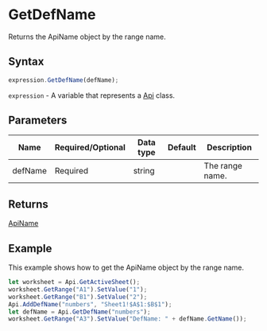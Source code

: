 # GetDefName

Returns the ApiName object by the range name.

## Syntax

```javascript
expression.GetDefName(defName);
```

`expression` - A variable that represents a [Api](../Api.md) class.

## Parameters

| **Name** | **Required/Optional** | **Data type** | **Default** | **Description** |
| ------------- | ------------- | ------------- | ------------- | ------------- |
| defName | Required | string |  | The range name. |

## Returns

[ApiName](../../ApiName/ApiName.md)

## Example

This example shows how to get the ApiName object by the range name.

```javascript editor-xlsx
let worksheet = Api.GetActiveSheet();
worksheet.GetRange("A1").SetValue("1");
worksheet.GetRange("B1").SetValue("2");
Api.AddDefName("numbers", "Sheet1!$A$1:$B$1");
let defName = Api.GetDefName("numbers");
worksheet.GetRange("A3").SetValue("DefName: " + defName.GetName());
```
